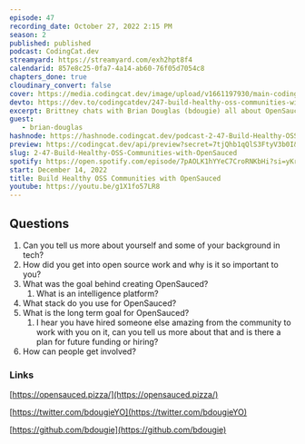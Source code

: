 ```yaml
---
episode: 47
recording_date: October 27, 2022 2:15 PM
season: 2
published: published
podcast: CodingCat.dev
streamyard: https://streamyard.com/exh2hpt8f4
calendarid: 857e8c25-0fa7-4a14-ab60-76f05d7054c8
chapters_done: true
cloudinary_convert: false
cover: https://media.codingcat.dev/image/upload/v1661197930/main-codingcatdev-photo/Build-Healthy-OSS-Communities-with-OpenSauced.jpg
devto: https://dev.to/codingcatdev/247-build-healthy-oss-communities-with-opensauced-5eh4
excerpt: Brittney chats with Brian Douglas (bdougie) all about OpenSauced and how Open Source has impacted Brian’s career.
guest: 
   - brian-douglas
hashnode: https://hashnode.codingcat.dev/podcast-2-47-Build-Healthy-OSS-Communities-with-OpenSauced
preview: https://codingcat.dev/api/preview?secret=7tjQhb1qQlS3FtyV3b0I&selectionType=podcast&selectionSlug=2-47-Build-Healthy-OSS-Communities-with-OpenSauced&_id=ad30a0046c2e48f3b9e2e4fd788bbe3f
slug: 2-47-Build-Healthy-OSS-Communities-with-OpenSauced
spotify: https://open.spotify.com/episode/7pAOLK1hYYeC7CroRNKbHi?si=yKrHIyYFR3aHgv1s0lVAJA
start: December 14, 2022
title: Build Healthy OSS Communities with OpenSauced
youtube: https://youtu.be/g1X1fo57LR8
---
```


## Questions

1. Can you tell us more about yourself and some of your background in tech?
2. How did you get into open source work and why is it so important to you?
3. What was the goal behind creating OpenSauced?
   1. What is an intelligence platform?
4. What stack do you use for OpenSauced?
5. What is the long term goal for OpenSauced?
   1. I hear you have hired someone else amazing from the community to work with you on it, can you tell us more about that and is there a plan for future funding or hiring?
6. How can people get involved?

### Links

[https://opensauced.pizza/](https://opensauced.pizza/)

[https://twitter.com/bdougieYO](https://twitter.com/bdougieYO)

[https://github.com/bdougie](https://github.com/bdougie)
